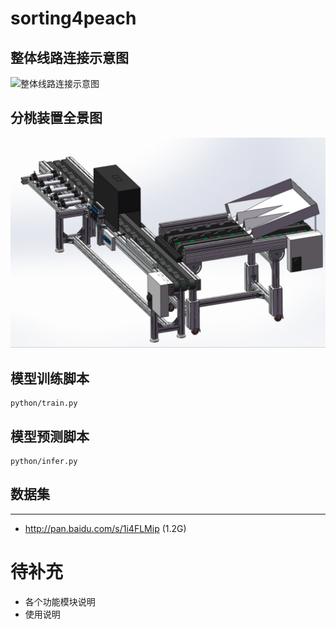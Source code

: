 # sorting4peach
## 整体线路连接示意图
![整体线路连接示意图](design/整体线路连接示意图.png)
## 分桃装置全景图
![分桃装置全景图](design/device.png)

## 模型训练脚本
```
python/train.py
```
## 模型预测脚本
```
python/infer.py
```
## 数据集
------- 
* http://pan.baidu.com/s/1i4FLMip (1.2G)

# 待补充
- 各个功能模块说明
- 使用说明
